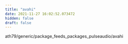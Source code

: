 ```yaml
---
title: "avahi"
date: 2021-11-27 16:02:52.073472
hidden: false
draft: false
---
```


ath79/generic/package_feeds_packages_pulseaudio/avahi

